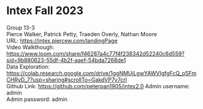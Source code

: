 # Intex Fall 2023
Group 13-3<br>
Pierce Walker, Patrick Petty, Traeden Overly, Nathan Moore<br>
URL: https://intex.piercew.com/landingPage<br>
Video Walkthough: https://www.loom.com/share/f46287a4c77f4f238342d52240c6d559?sid=9b880623-55df-4b2f-aaef-54bda7268de1<br>
Data Exploration: https://colab.research.google.com/drive/1ggNMUjLgwYAWVIgfgFcQ_oSFmCHRyD_7?usp=sharing#scrollTo=GakdVP7y7crl<br>
Github Link: https://github.com/peterpan1905/intex2.0
Admin username: admin<br>
Admin password: admin
